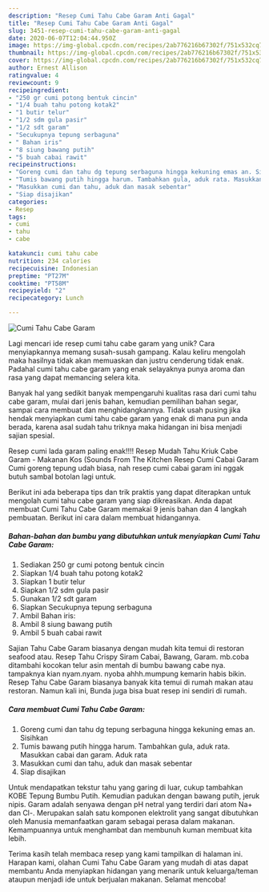 ```yaml
---
description: "Resep Cumi Tahu Cabe Garam Anti Gagal"
title: "Resep Cumi Tahu Cabe Garam Anti Gagal"
slug: 3451-resep-cumi-tahu-cabe-garam-anti-gagal
date: 2020-06-07T12:04:44.950Z
image: https://img-global.cpcdn.com/recipes/2ab776216b67302f/751x532cq70/cumi-tahu-cabe-garam-foto-resep-utama.jpg
thumbnail: https://img-global.cpcdn.com/recipes/2ab776216b67302f/751x532cq70/cumi-tahu-cabe-garam-foto-resep-utama.jpg
cover: https://img-global.cpcdn.com/recipes/2ab776216b67302f/751x532cq70/cumi-tahu-cabe-garam-foto-resep-utama.jpg
author: Ernest Allison
ratingvalue: 4
reviewcount: 9
recipeingredient:
- "250 gr cumi potong bentuk cincin"
- "1/4 buah tahu potong kotak2"
- "1 butir telur"
- "1/2 sdm gula pasir"
- "1/2 sdt garam"
- "Secukupnya tepung serbaguna"
- " Bahan iris"
- "8 siung bawang putih"
- "5 buah cabai rawit"
recipeinstructions:
- "Goreng cumi dan tahu dg tepung serbaguna hingga kekuning emas an. Sisihkan"
- "Tumis bawang putih hingga harum. Tambahkan gula, aduk rata. Masukkan cabai dan garam. Aduk rata"
- "Masukkan cumi dan tahu, aduk dan masak sebentar"
- "Siap disajikan"
categories:
- Resep
tags:
- cumi
- tahu
- cabe

katakunci: cumi tahu cabe 
nutrition: 234 calories
recipecuisine: Indonesian
preptime: "PT27M"
cooktime: "PT58M"
recipeyield: "2"
recipecategory: Lunch

---
```



![Cumi Tahu Cabe Garam](https://img-global.cpcdn.com/recipes/2ab776216b67302f/751x532cq70/cumi-tahu-cabe-garam-foto-resep-utama.jpg)

Lagi mencari ide resep cumi tahu cabe garam yang unik? Cara menyiapkannya memang susah-susah gampang. Kalau keliru mengolah maka hasilnya tidak akan memuaskan dan justru cenderung tidak enak. Padahal cumi tahu cabe garam yang enak selayaknya punya aroma dan rasa yang dapat memancing selera kita.

Banyak hal yang sedikit banyak mempengaruhi kualitas rasa dari cumi tahu cabe garam, mulai dari jenis bahan, kemudian pemilihan bahan segar, sampai cara membuat dan menghidangkannya. Tidak usah pusing jika hendak menyiapkan cumi tahu cabe garam yang enak di mana pun anda berada, karena asal sudah tahu triknya maka hidangan ini bisa menjadi sajian spesial.

Resep cumi lada garam paling enak!!!! Resep Mudah Tahu Kriuk Cabe Garam - Makanan Kos (Sounds From The Kitchen Resep Cumi Cabai Garam Cumi goreng tepung udah biasa, nah resep cumi cabai garam ini nggak butuh sambal botolan lagi untuk.


Berikut ini ada beberapa tips dan trik praktis yang dapat diterapkan untuk mengolah cumi tahu cabe garam yang siap dikreasikan. Anda dapat membuat Cumi Tahu Cabe Garam memakai 9 jenis bahan dan 4 langkah pembuatan. Berikut ini cara dalam membuat hidangannya.

<!--inarticleads1-->

##### Bahan-bahan dan bumbu yang dibutuhkan untuk menyiapkan Cumi Tahu Cabe Garam:

1. Sediakan 250 gr cumi potong bentuk cincin
1. Siapkan 1/4 buah tahu potong kotak2
1. Siapkan 1 butir telur
1. Siapkan 1/2 sdm gula pasir
1. Gunakan 1/2 sdt garam
1. Siapkan Secukupnya tepung serbaguna
1. Ambil  Bahan iris:
1. Ambil 8 siung bawang putih
1. Ambil 5 buah cabai rawit


Sajian Tahu Cabe Garam biasanya dengan mudah kita temui di restoran seafood atau. Resep Tahu Crispy Siram Cabai, Bawang, Garam. mb.coba ditambahi kocokan telur asin mentah di bumbu bawang cabe nya. tampaknya kian nyam.nyam. nyoba ahhh.mumpung kemarin habis bikin. Resep Tahu Cabe Garam biasanya banyak kita temui di rumah makan atau restoran. Namun kali ini, Bunda juga bisa buat resep ini sendiri di rumah. 

<!--inarticleads2-->

##### Cara membuat Cumi Tahu Cabe Garam:

1. Goreng cumi dan tahu dg tepung serbaguna hingga kekuning emas an. Sisihkan
1. Tumis bawang putih hingga harum. Tambahkan gula, aduk rata. Masukkan cabai dan garam. Aduk rata
1. Masukkan cumi dan tahu, aduk dan masak sebentar
1. Siap disajikan


Untuk mendapatkan tekstur tahu yang garing di luar, cukup tambahkan KOBE Tepung Bumbu Putih. Kemudian padukan dengan bawang putih, jeruk nipis. Garam adalah senyawa dengan pH netral yang terdiri dari atom Na+ dan Cl-. Merupakan salah satu komponen elektrolit yang sangat dibutuhkan oleh Manusia memanfaatkan garam sebagai perasa dalam makanan. Kemampuannya untuk menghambat dan membunuh kuman membuat kita lebih. 

Terima kasih telah membaca resep yang kami tampilkan di halaman ini. Harapan kami, olahan Cumi Tahu Cabe Garam yang mudah di atas dapat membantu Anda menyiapkan hidangan yang menarik untuk keluarga/teman ataupun menjadi ide untuk berjualan makanan. Selamat mencoba!
